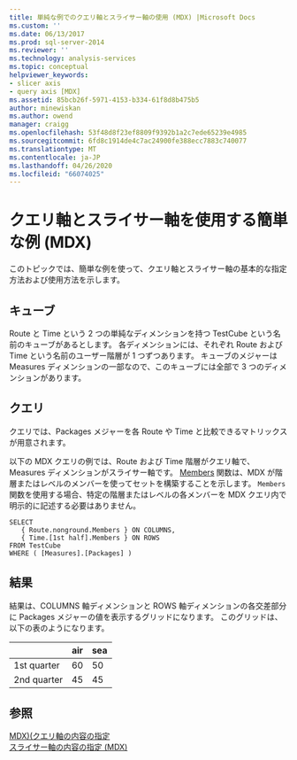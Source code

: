 ```yaml
---
title: 単純な例でのクエリ軸とスライサー軸の使用 (MDX) |Microsoft Docs
ms.custom: ''
ms.date: 06/13/2017
ms.prod: sql-server-2014
ms.reviewer: ''
ms.technology: analysis-services
ms.topic: conceptual
helpviewer_keywords:
- slicer axis
- query axis [MDX]
ms.assetid: 85bcb26f-5971-4153-b334-61f8d8b475b5
author: minewiskan
ms.author: owend
manager: craigg
ms.openlocfilehash: 53f48d8f23ef8809f9392b1a2c7ede65239e4985
ms.sourcegitcommit: 6fd8c1914de4c7ac24900fe388ecc7883c740077
ms.translationtype: MT
ms.contentlocale: ja-JP
ms.lasthandoff: 04/26/2020
ms.locfileid: "66074025"
---
```

# <a name="using-query-and-slicer-axes-in-a-simple-example-mdx"></a>クエリ軸とスライサー軸を使用する簡単な例 (MDX)
  このトピックでは、簡単な例を使って、クエリ軸とスライサー軸の基本的な指定方法および使用方法を示します。  
  
## <a name="the-cube"></a>キューブ  
 Route と Time という 2 つの単純なディメンションを持つ TestCube という名前のキューブがあるとします。 各ディメンションには、それぞれ Route および Time という名前のユーザー階層が 1 つずつあります。 キューブのメジャーは Measures ディメンションの一部なので、このキューブには全部で 3 つのディメンションがあります。  
  
## <a name="the-query"></a>クエリ  
 クエリでは、Packages メジャーを各 Route や Time と比較できるマトリックスが用意されます。  
  
 以下の MDX クエリの例では、Route および Time 階層がクエリ軸で、Measures ディメンションがスライサー軸です。 [Members](/sql/mdx/members-set-mdx) 関数は、MDX が階層またはレベルのメンバーを使ってセットを構築することを示します。 `Members` 関数を使用する場合、特定の階層またはレベルの各メンバーを MDX クエリ内で明示的に記述する必要はありません。  
  
```  
SELECT  
   { Route.nonground.Members } ON COLUMNS,  
   { Time.[1st half].Members } ON ROWS  
FROM TestCube  
WHERE ( [Measures].[Packages] )  
```  
  
## <a name="the-results"></a>結果  
 結果は、COLUMNS 軸ディメンションと ROWS 軸ディメンションの各交差部分に Packages メジャーの値を表示するグリッドになります。 このグリッドは、以下の表のようになります。  
  
||air|sea|  
|-|---------|---------|  
|1st quarter|60|50|  
|2nd quarter|45|45|  
  
## <a name="see-also"></a>参照  
 [MDX&#41;&#40;クエリ軸の内容の指定](mdx-query-and-slicer-axes-specify-the-contents-of-a-query-axis.md)   
 [スライサー軸の内容の指定 &#40;MDX&#41;](mdx-query-and-slicer-axes-specify-the-contents-of-a-slicer-axis.md)  
  
  
